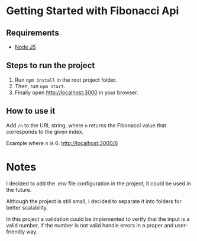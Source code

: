 # Getting Started with Fibonacci Api

## Requirements

- [Node JS](https://nodejs.org/)

## Steps to run the project

1. Run `npm install` in the root project folder.
2. Then, run `npm start`.
3. Finally open [http://localhost:3000](http://localhost:3000) in your browser.

## How to use it

Add `/n` to the URL string, where `n` returns the Fibonacci value that corresponds to the given index.

Example where n is 6: [http://localhost:3000/6](http://localhost:3000/6)

# Notes

I decided to add the .env file configuration in the project, it could be used in the future.

Although the project is still small, I decided to separate it into folders for better scalability.

In this project a validation could be implemented to verify that the input is a valid number, if the number is not valid handle errors in a proper and user-friendly way.